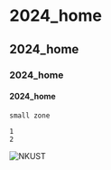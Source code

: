 # 2024_home
## 2024_home
### 2024_home
#### 2024_home
``small zone``

```big zone
1
2
```
![NKUST](nkust.png "NKUST")
